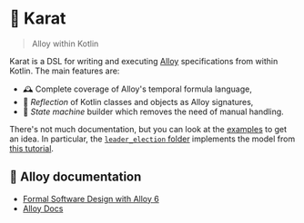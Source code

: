 # 💎 Karat

> Alloy within Kotlin

Karat is a DSL for writing and executing [Alloy](https://alloytools.org/) specifications from within Kotlin. The main features are:

- 🕰️ Complete coverage of Alloy's temporal formula language,
- 🧱 _Reflection_ of Kotlin classes and objects as Alloy signatures,
- 🤖 _State machine_ builder which removes the need of manual handling.

There's not much documentation, but you can look at the [examples](https://github.com/serras/karat/tree/main/src/main/kotlin/fp/serrano/karat/examples/reflect) to get an idea.
In particular, the [`leader_election` folder](https://github.com/serras/karat/tree/main/src/main/kotlin/fp/serrano/karat/examples/reflect/leader_election)
implements the model from [this tutorial](https://haslab.github.io/formal-software-design/protocol-design/index.html).

## 📖 Alloy documentation

- [Formal Software Design with Alloy 6](https://haslab.github.io/formal-software-design/index.html)
- [Alloy Docs](https://alloy.readthedocs.io/en/latest/)
